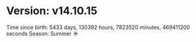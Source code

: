 # Version: v14.10.15
Time since birth: 5433 days, 130392 hours, 7823520 minutes, 469411200 seconds
Season: Summer ☀️
